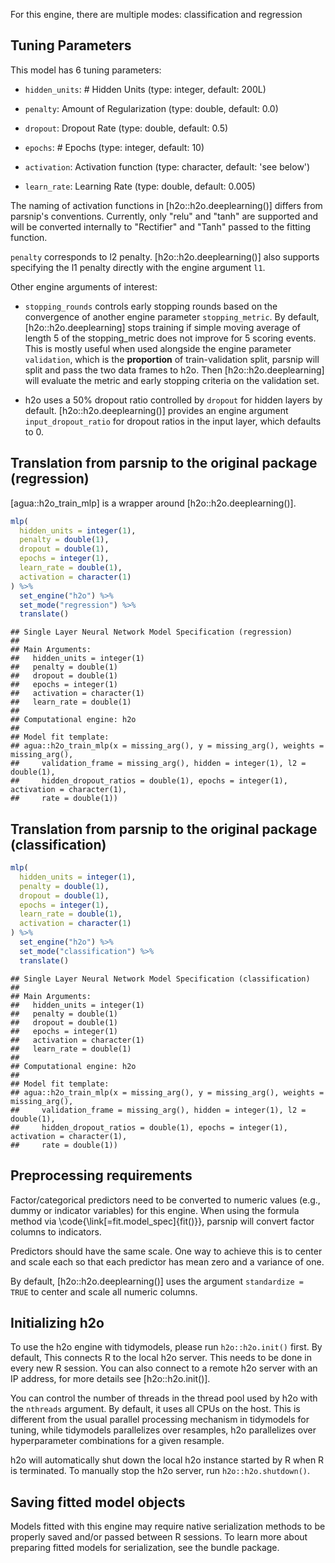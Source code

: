 


For this engine, there are multiple modes: classification and regression

## Tuning Parameters



This model has 6 tuning parameters:

- `hidden_units`: # Hidden Units (type: integer, default: 200L)

- `penalty`: Amount of Regularization (type: double, default: 0.0)

- `dropout`: Dropout Rate (type: double, default: 0.5)

- `epochs`: # Epochs (type: integer, default: 10)

- `activation`: Activation function (type: character, default: 'see below')

- `learn_rate`: Learning Rate (type: double, default: 0.005)

The naming of activation functions in [h2o::h2o.deeplearning()] differs from parsnip's conventions. Currently, only "relu" and "tanh" are supported and will be converted internally to "Rectifier" and "Tanh" passed to the fitting function.

`penalty` corresponds to l2 penalty. [h2o::h2o.deeplearning()] also supports specifying the l1 penalty directly with the engine argument `l1`. 

Other engine arguments of interest: 

- `stopping_rounds` controls early stopping rounds based on the convergence of another engine parameter `stopping_metric`. By default, [h2o::h2o.deeplearning] stops training if simple moving average of length 5 of the stopping_metric does not improve for 5 scoring events.  This is mostly useful when used alongside the engine parameter `validation`, which is the __proportion__ of train-validation split, parsnip will split and pass the two data frames to h2o. Then [h2o::h2o.deeplearning] will evaluate the metric and early stopping criteria on the validation set. 

- h2o uses a 50% dropout ratio controlled by `dropout` for hidden layers by default. [h2o::h2o.deeplearning()] provides an engine argument `input_dropout_ratio` for dropout ratios in the input layer, which defaults to 0. 


## Translation from parsnip to the original package (regression)


[agua::h2o_train_mlp] is a wrapper around [h2o::h2o.deeplearning()].


``` r
mlp(
  hidden_units = integer(1),
  penalty = double(1),
  dropout = double(1),
  epochs = integer(1),
  learn_rate = double(1),
  activation = character(1)
) %>%  
  set_engine("h2o") %>% 
  set_mode("regression") %>% 
  translate()
```

```
## Single Layer Neural Network Model Specification (regression)
## 
## Main Arguments:
##   hidden_units = integer(1)
##   penalty = double(1)
##   dropout = double(1)
##   epochs = integer(1)
##   activation = character(1)
##   learn_rate = double(1)
## 
## Computational engine: h2o 
## 
## Model fit template:
## agua::h2o_train_mlp(x = missing_arg(), y = missing_arg(), weights = missing_arg(), 
##     validation_frame = missing_arg(), hidden = integer(1), l2 = double(1), 
##     hidden_dropout_ratios = double(1), epochs = integer(1), activation = character(1), 
##     rate = double(1))
```

## Translation from parsnip to the original package (classification)


``` r
mlp(
  hidden_units = integer(1),
  penalty = double(1),
  dropout = double(1),
  epochs = integer(1),
  learn_rate = double(1),
  activation = character(1)
) %>% 
  set_engine("h2o") %>% 
  set_mode("classification") %>% 
  translate()
```

```
## Single Layer Neural Network Model Specification (classification)
## 
## Main Arguments:
##   hidden_units = integer(1)
##   penalty = double(1)
##   dropout = double(1)
##   epochs = integer(1)
##   activation = character(1)
##   learn_rate = double(1)
## 
## Computational engine: h2o 
## 
## Model fit template:
## agua::h2o_train_mlp(x = missing_arg(), y = missing_arg(), weights = missing_arg(), 
##     validation_frame = missing_arg(), hidden = integer(1), l2 = double(1), 
##     hidden_dropout_ratios = double(1), epochs = integer(1), activation = character(1), 
##     rate = double(1))
```


## Preprocessing requirements


Factor/categorical predictors need to be converted to numeric values (e.g., dummy or indicator variables) for this engine. When using the formula method via \\code{\\link[=fit.model_spec]{fit()}}, parsnip will convert factor columns to indicators.


Predictors should have the same scale. One way to achieve this is to center and 
scale each so that each predictor has mean zero and a variance of one.


By default, [h2o::h2o.deeplearning()] uses the argument `standardize = TRUE` to center and scale all numeric columns. 


## Initializing h2o 


To use the h2o engine with tidymodels, please run `h2o::h2o.init()` first. By default, This connects R to the local h2o server. This needs to be done in every new R session. You can also connect to a remote h2o server with an IP address, for more details see [h2o::h2o.init()]. 

You can control the number of threads in the thread pool used by h2o with the `nthreads` argument. By default, it uses all CPUs on the host. This is different from the usual parallel processing mechanism in tidymodels for tuning, while tidymodels parallelizes over resamples, h2o parallelizes over hyperparameter combinations for a given resample. 

h2o will automatically shut down the local h2o instance started by R when R is terminated. To manually stop the h2o server, run `h2o::h2o.shutdown()`. 

## Saving fitted model objects


Models fitted with this engine may require native serialization methods to be properly saved and/or passed between R sessions. To learn more about preparing fitted models for serialization, see the bundle package.
